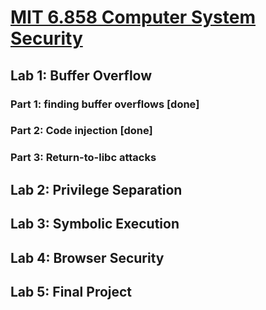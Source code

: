 # [MIT 6.858 Computer System Security](https://css.csail.mit.edu/6.858/2022/)
## Lab 1: Buffer Overflow
### Part 1: finding buffer overflows **[done]**
### Part 2: Code injection **[done]**
### Part 3: Return-to-libc attacks
## Lab 2: Privilege Separation
## Lab 3: Symbolic Execution
## Lab 4: Browser Security
## Lab 5: Final Project 